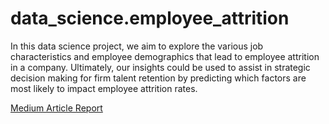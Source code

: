 # data_science.employee_attrition
In this data science project, we aim to explore the various job characteristics and employee demographics that lead to employee attrition in a company. Ultimately, our insights could be used to assist in strategic decision making for firm talent retention by predicting which factors are most likely to impact employee attrition rates.

[Medium Article Report](https://medium.com/@hschick/binary-classification-with-a-tabular-employee-attrition-dataset-910f183a8742)
